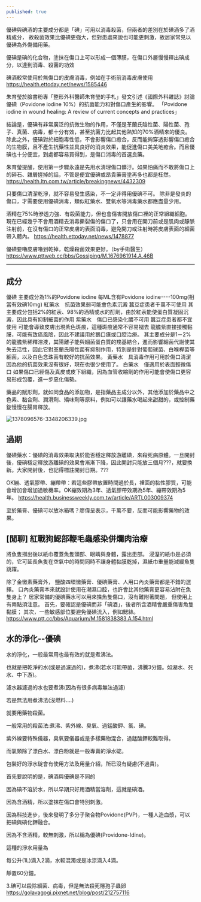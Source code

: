 ```yaml
---
published: true
---
```

優碘與碘酒的主要成分都是「碘」可用以消毒殺菌，但兩者的差別在於碘酒多了酒精成分，
故殺菌效果比優碘更強大，但對患處來說也可能更刺激，故居家常見以優碘為外傷備用藥。

優碘是碘的化合物，塗抹在傷口上可以形成一個薄膜，在傷口外層慢慢釋出碘成分，以達到消毒、殺菌的功效

碘酒較常使用於無傷口的皮膚消毒，例如在手術前消毒皮膚使用
  https://health.ettoday.net/news/1585446
  
朱育瑩於臉書粉專「整形外科醫師朱育瑩的手札」發文引述《國際外科雜誌》討論優碘（Povidone iodine 10%）的抗菌能力和對傷口產生的影響。
「Povidone iodine in wound healing: A review of current concepts and practices」

結論是，優碘有非常廣泛的抗微生物的作用，不僅是革蘭氏陰性菌、陽性菌、孢子、真菌、病毒，都十分有效，甚至抗菌力比起其他熟知的70%酒精來的優良。除此之外，優碘對於細胞毒性低，不會影響傷口癒合，反而能夠穿透影響傷口癒合的生物膜，且不產生抗藥性並具良好的消炎效果，能促進傷口美美地癒合。而且優碘也十分便宜，到處都容易買得到，是傷口消毒的首選良藥。

朱育瑩提醒，使用第一步驟永遠是先用水清理傷口髒汙。如果怕痛而不敢將傷口上的碎石、雜屑搓掉的話，不管是便宜優碘或昂貴藥膏塗再多也都是枉然。
  https://health.ltn.com.tw/article/breakingnews/4432309
  
只要傷口清潔乾淨，就不容易發生感染，不一定非得用優碘不可。
除非是發炎的傷口，才需要使用優碘消毒，類似紅藥水、雙氧水等消毒藥水都應盡量少用。

酒精在75%時滲透力強、有殺菌能力，但也會傷害開放傷口裡的正常組織細胞。現在已經幾乎不會用酒精去消毒撕裂傷的傷口了，只會用在開刀前或是肌肉或靜脈注射前，在沒有傷口的正常皮膚的表面消毒，避免開刀或注射時將皮膚表面的細菌帶入體內。
  https://health.ettoday.net/news/1478877
  
優碘要嚕皮膚嚕到乾掉，乾燥殺菌效果更好。（by手術醫生）
  https://www.pttweb.cc/bbs/Gossiping/M.1676961914.A.46B
  
---

## 成分

優碘 主要成分為1%的Povidone iodine
  每ML含有Povidone iodine----100mg(相當有效碘10mg) 
紅藥水　抗菌效果弱可能會色素沉澱
  蠶豆症患者千萬不可使用
  其主要成分包括2%的紅汞、98%的酒精或水的酊劑，由於紅汞能使蛋白質凝固沉澱，因此具有抑制細菌的作用
紫藥水　傷口已感染化膿不可用
  蠶豆症患者都不宜使用
  可能會導致皮膚出現紫色斑痕，這種斑痕通常不容易褪去
  龍膽紫直接接觸黏膜，可能有致癌風險，因此不建議用於鵝口瘡或口腔治療。
  其主要成分是1－2%的龍膽紫稀釋溶液，其陽離子能與細菌蛋白質的羧基結合，進而影響細菌代謝使其失去活性，因此它對革蘭氏陽性菌有抑制作用，特別是針對葡萄球菌、白喉桿菌等細菌，以及白色念珠菌有較好的抗菌效果。
黃藥水　具消毒作用可用於傷口清潔
  因為他的抗菌效果沒有很好，現在也很少使用了。
白藥水　僅適用於表面輕微傷口
  如果傷口已經傷及真皮或皮下組織，因為血管收縮劑的作用可能會使傷口更容易形成包覆，進一步惡化傷勢。
  
藥品的賦形劑，就如同食品的添加物，是指藥品主成分以外，其他添加於藥品中之色素、黏合劑、潤滑劑、矯味劑等原料，例如可以讓藥水喝起來甜甜的，或控制藥錠慢慢在腸胃釋放。

![1378096576-3348206339.jpg]({{site.baseurl}}/img/1378096576-3348206339.jpg)

## 過期

優碘藥水：優碘的消毒效果取決於能否穩定釋放游離碘，來殺死病原體。一旦開封後，優碘穩定釋放游離碘的效果會漸漸下降，因此開封只能放三個月???，就要換新。大家開封後，也記得標註開封日期。???

OK繃、透氣膠帶、繃帶帶：若這些膠帶放置時間過於長，裡面的黏性膠質，可能會增加會增加過敏機率。OK繃效期為3年、透氣膠帶效期為5年、繃帶效期為5年。
  https://health.businessweekly.com.tw/article/ARTL003009374
  
至於藥膏、優碘可以放冰箱嗎？廖偉呈表示，千萬不要，反而可能影響藥物的效果。

## [閒聊] 紅戰狗鰓部鞭毛蟲感染併爛肉治療

將魚隻撈出後以紙巾覆蓋魚隻頭部、眼睛與身體，露出患部。
浸溼的紙巾是必須的，它可延長魚隻在空氣中的時間同時不讓身體黏膜乾掉，濕紙巾重量能減緩魚隻跳躍。

除了金黴素藥膏外，
鹽酸四環黴藥膏、優碘藥膏、人用口內炎藥膏都是不錯的選擇。
口內炎藥膏本來就設計使用在潮濕口腔，也許會比其他藥膏更容易沾附在魚隻身上？
居家常備的優碘藥水可以用來搽魚隻傷口，沒有難附著問題，
但使用上有兩點須注意。
首先，要確認是優碘而非「碘酒」，後者所含酒精會嚴重傷害魚隻黏膜；
其次，一些敏感部位要避免優碘流入，例如鰓絲。
  https://www.ptt.cc/bbs/Aquarium/M.1581838383.A.154.html

## 水的淨化--優碘

水的淨化，一般最常用也最有效的就是煮沸法。

也就是把乾淨的水(或是過濾過的)，煮沸(若水可能帶菌，沸騰3分鐘。如湖水、死水、中下游)。

濾水器濾過的水也要煮沸(因為有很多病毒無法過濾)


若是無法用煮沸法(沒燃料....)

就要用藥物殺菌。

一般常用的殺菌法:煮沸、紫外線、臭氧、過錳酸鉀、氯、碘。

紫外線要特殊儀器，臭氧要儀器或是多樣藥物混合，過錳酸鉀較難取得。

而氯類除了漂白水、漂白粉就是一般專賣的淨水碇。

包裝好的淨水碇會有使用方法及用量介紹，所已沒有疑慮(不過貴)。


首先要說明的是，碘酒與優碘是不同的

因為碘不溶於水，所以早期只好用酒精當溶劑，這就是碘酒。

因為含酒精，所以塗抹在傷口會特別刺激。

因為科技進步，後來發明了多分子聚合物Povidone(PVP)，一種人造血漿，可以把碘與碘化鉀融合。

因為不含酒精，較無刺激，所以稱為優碘(Providone-Idine)。


這種的淨水用量為

每公升(1L)滴入2滴，水較混濁或是冰涼滴入4滴。

靜置60分鐘。

3.碘可以殺除細菌、病毒，但是無法殺死隱孢子蟲卵
  https://golavagogi.pixnet.net/blog/post/212757116